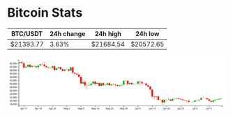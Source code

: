 # Bitcoin Stats

BTC/USDT|24h change|24h high|24h low|
|---|---|---|---|
|$21393.77|3.63%|$21684.54|$20572.65|

<img src="./chart.svg">
